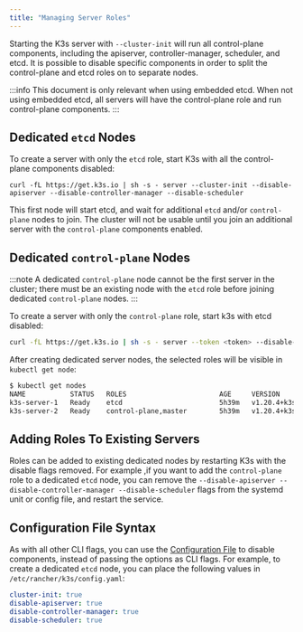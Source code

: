 ```yaml
---
title: "Managing Server Roles"
---
```


Starting the K3s server with `--cluster-init` will run all control-plane components, including the apiserver, controller-manager, scheduler, and etcd. It is possible to disable specific components in order to split the control-plane and etcd roles on to separate nodes.

:::info
This document is only relevant when using embedded etcd. When not using embedded etcd, all servers will have the control-plane role and run control-plane components.
:::

## Dedicated `etcd` Nodes
To create a server with only the `etcd` role, start K3s with all the control-plane components disabled:
```
curl -fL https://get.k3s.io | sh -s - server --cluster-init --disable-apiserver --disable-controller-manager --disable-scheduler
```

This first node will start etcd, and wait for additional `etcd` and/or `control-plane` nodes to join. The cluster will not be usable until you join an additional server with the `control-plane` components enabled.

## Dedicated `control-plane` Nodes
:::note
A dedicated `control-plane` node cannot be the first server in the cluster; there must be an existing node with the `etcd` role before joining dedicated `control-plane` nodes.
:::

To create a server with only the `control-plane` role, start k3s with etcd disabled:
```bash
curl -fL https://get.k3s.io | sh -s - server --token <token> --disable-etcd --server https://<etcd-only-node>:6443 
```

After creating dedicated server nodes, the selected roles will be visible in `kubectl get node`:
```bash
$ kubectl get nodes
NAME           STATUS   ROLES                       AGE     VERSION
k3s-server-1   Ready    etcd                        5h39m   v1.20.4+k3s1
k3s-server-2   Ready    control-plane,master        5h39m   v1.20.4+k3s1
```

## Adding Roles To Existing Servers

Roles can be added to existing dedicated nodes by restarting K3s with the disable flags removed. For example ,if you want to add the `control-plane` role to a dedicated `etcd` node, you can remove the `--disable-apiserver --disable-controller-manager --disable-scheduler` flags from the systemd unit or config file, and restart the service.

## Configuration File Syntax

As with all other CLI flags, you can use the  [Configuration File](configuration.md#configuration-file) to disable components, instead of passing the options as CLI flags. For example, to create a dedicated `etcd` node, you can place the following values in `/etc/rancher/k3s/config.yaml`:

```yaml
cluster-init: true
disable-apiserver: true
disable-controller-manager: true
disable-scheduler: true
```

